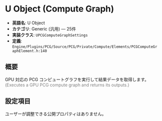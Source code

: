 # U Object (Compute Graph)

- **英語名**: U Object
- **カテゴリ**: Generic (汎用) — 25件
- **実装クラス**: `UPCGComputeGraphSettings`
- **定義**: `Engine/Plugins/PCG/Source/PCG/Private/Compute/Elements/PCGComputeGraphElement.h:140`

## 概要

GPU 対応の PCG コンピュートグラフを実行して結果データを取得します。<br><span style='color:gray'>(Executes a GPU PCG compute graph and returns its outputs.)</span>

## 設定項目


ユーザーが調整できる公開プロパティはありません。
